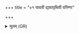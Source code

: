 +++
title = "०१ यावती द्यावापृथिवी वरिम्णा"

+++
<details><summary>मूलम् (GR)</summary>

यावती द्यावापृथिवी वरिम्णा  
यावद् वा सप्त सिन्धवो वितष्ठुः ।  
वाचं विषस्य दूषणीं  
ताम् इतो निर् अवादिषम् ॥
</details>